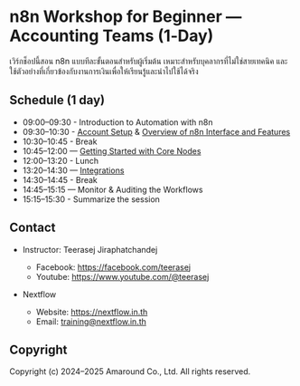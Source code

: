 # n8n Workshop for Beginner — Accounting Teams (1‑Day)

เวิร์กช็อปนี้สอน n8n แบบทีละขั้นตอนสำหรับผู้เริ่มต้น เหมาะสำหรับบุคลากรที่ไม่ใช่สายเทคนิค และใช้ตัวอย่างที่เกี่ยวข้องกับงานการเงินเพื่อให้เรียนรู้และนำไปใช้ได้จริง

## Schedule (1 day)
- 09:00–09:30 - Introduction to Automation with n8n 
- 09:30–10:30 - [Account Setup](/docs/lessons/lesson-02/register.md) & [Overview of n8n Interface and Features](docs/lessons/lesson-02/README.md)
- 10:30–10:45 - Break
- 10:45–12:00 — [Getting Started with Core Nodes](docs/lessons/lesson-03/README.md)
- 12:00–13:20 - Lunch
- 13:20–14:30 — [Integrations](docs/lessons/lesson-04/README.md)
- 14:30–14:45 - Break
- 14:45–15:15 — Monitor & Auditing the Workflows
- 15:15–15:30 - Summarize the session


## Contact

- Instructor: Teerasej Jiraphatchandej
    - Facebook: https://facebook.com/teerasej
    - Youtube: https://www.youtube.com/@teerasej

- Nextflow
    - Website: https://nextflow.in.th
    - Email: [training@nextflow.in.th](mailto:training@nextflow.in.th)


## Copyright

Copyright (c) 2024–2025 Amaround Co., Ltd. All rights reserved.
